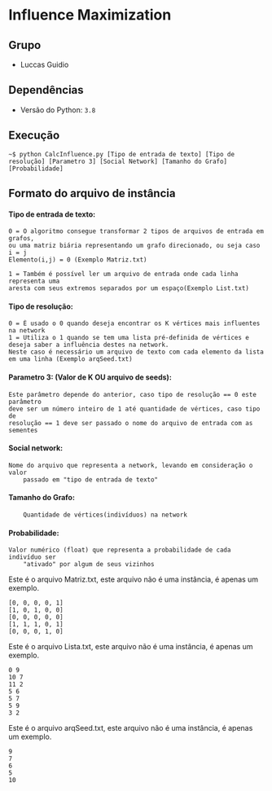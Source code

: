# Influence Maximization

## Grupo

- Luccas Guidio

## Dependências

- Versão do Python: `3.8`

## Execução

    ~$ python CalcInfluence.py [Tipo de entrada de texto] [Tipo de resolução] [Parametro 3] [Social Network] [Tamanho do Grafo] [Probabilidade]

## Formato do arquivo de instância

#### Tipo de entrada de texto: 
    0 = O algoritmo consegue transformar 2 tipos de arquivos de entrada em grafos,
    ou uma matriz biária representando um grafo direcionado, ou seja caso i = j
    Elemento(i,j) = 0 (Exemplo Matriz.txt)

    1 = Também é possível ler um arquivo de entrada onde cada linha representa uma
    aresta com seus extremos separados por um espaço(Exemplo List.txt)

#### Tipo de resolução:
    0 = É usado o 0 quando deseja encontrar os K vértices mais influentes na network
    1 = Utiliza o 1 quando se tem uma lista pré-definida de vértices e deseja saber a influência destes na network.
    Neste caso é necessário um arquivo de texto com cada elemento da lista em uma linha (Exemplo arqSeed.txt)

#### Parametro 3: (Valor de K OU arquivo de seeds):
    Este parâmetro depende do anterior, caso tipo de resolução == 0 este parâmetro
    deve ser um número inteiro de 1 até quantidade de vértices, caso tipo de
    resolução == 1 deve ser passado o nome do arquivo de entrada com as sementes

#### Social network:
	Nome do arquivo que representa a network, levando em consideração o valor
        passado em "tipo de entrada de texto"

#### Tamanho do Grafo:
        Quantidade de vértices(indivíduos) na network
        
#### Probabilidade:
	Valor numérico (float) que representa a probabilidade de cada indivíduo ser
        "ativado" por algum de seus vizinhos


Este é o arquivo Matriz.txt, este arquivo não é
uma instância, é apenas um exemplo. 

    [0, 0, 0, 0, 1]
    [1, 0, 1, 0, 0]
    [0, 0, 0, 0, 0]
    [1, 1, 1, 0, 1]
    [0, 0, 0, 1, 0]

Este é o arquivo Lista.txt, este arquivo não é
uma instância, é apenas um exemplo. 

    0 9
    10 7
    11 2
    5 6
    5 7
    5 9
    3 2

Este é o arquivo arqSeed.txt, este arquivo não é
uma instância, é apenas um exemplo. 

    9
    7
    6
    5
    10





